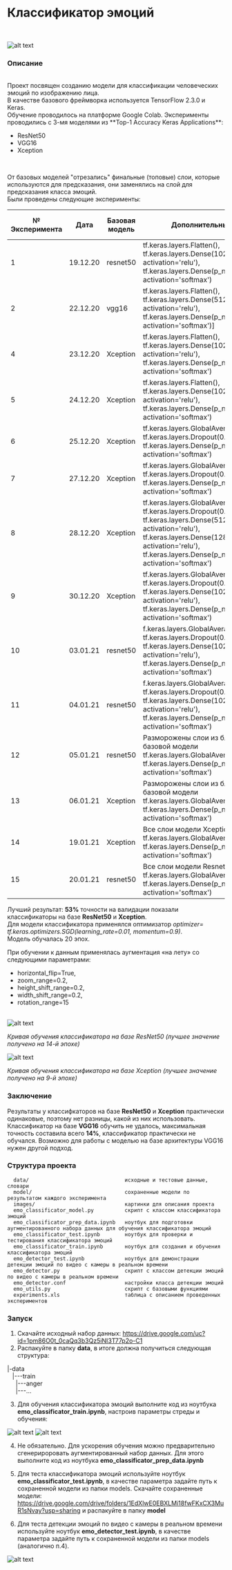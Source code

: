 # Классификатор эмоций
<br>

![alt text](images/logo.png)

### Описание
<br>
Проект посвящен созданию модели для классификации человеческих эмоций по изображению лица.<br>
В качестве базового фреймворка используется TensorFlow 2.3.0 и Keras.<br>
Обучение проводилось на платформе Google Colab. Эксперименты проводились с 3-мя моделями из **Top-1 Accuracy Keras Applications**:
  
* ResNet50
* VGG16
* Xception
<br>

От базовых моделей "отрезались" финальные (топовые) слои, которые используются для предсказания, они заменялись на слой для предсказания класса эмоций.<br>
Были проведены следующие эксперименты:<br>


| **№ Эксперимента** | **Дата** | **Базовая модель** | **Дополнительные слои**                                                                                                                                                                                                                        | **Оптимизатор**                                            | **Loss**                    | **Аугментация** | **Количество эпох** | **Точность на валидации** |
| ------------------ | -------- | ------------------ | ---------------------------------------------------------------------------------------------------------------------------------------------------------------------------------------------------------------------------------------------- | ---------------------------------------------------------- | --------------------------- | ---------------: | -------------------: | -------------------------: |
| 1                  | 19.12.20 | resnet50           | tf.keras.layers.Flatten(),<br>tf.keras.layers.Dense(1024, activation='relu'), tf.keras.layers.Dense(p\_num\_classes, activation='softmax')                                                                                                     | tf.keras.optimizers.SGD(learning\_rate=0.01, momentum=0.9) | 'categorical\_crossentropy' | нет             | 10                  | 34                        |
| 2                  | 22.12.20 | vgg16              | tf.keras.layers.Flatten(),<br>tf.keras.layers.Dense(512, activation='relu'),<br>tf.keras.layers.Dense(p\_num\_classes, activation='softmax')\]                                                                                                 | tf.keras.optimizers.SGD(learning\_rate=0.01, momentum=0.9) | 'categorical\_crossentropy' | нет             | 10                  | 14                        |
| 4                  | 23.12.20 | Xception           | tf.keras.layers.Flatten(),<br>tf.keras.layers.Dense(1024, activation='relu'), tf.keras.layers.Dense(p\_num\_classes, activation='softmax')                                                                                                     | tf.keras.optimizers.SGD(learning\_rate=0.01, momentum=0.9) | 'categorical\_crossentropy' | нет             | 10                  | 34                        |
| 5                  | 24.12.20 | Xception           | tf.keras.layers.Flatten(),<br>tf.keras.layers.Dense(1024, activation='relu'), tf.keras.layers.Dense(p\_num\_classes, activation='softmax')                                                                                                     | tf.keras.optimizers.SGD(learning\_rate=0.01, momentum=0.9) | 'categorical\_crossentropy' | да              | 10                  | 32                        |
| 6                  | 25.12.20 | Xception           | tf.keras.layers.GlobalAveragePooling2D(),<br>tf.keras.layers.Dropout(0.2),<br>tf.keras.layers.Dense(p\_num\_classes, activation='softmax')                                                                                                     | tf.keras.optimizers.Adam(learning\_rate=0.001)             | 'categorical\_crossentropy' | да              | 10                  | 31                        |
| 7                  | 27.12.20 | Xception           | tf.keras.layers.GlobalAveragePooling2D(),<br>tf.keras.layers.Dropout(0.2),<br>tf.keras.layers.Dense(p\_num\_classes, activation='softmax')                                                                                                     | tf.keras.optimizers.Adam(learning\_rate=0.001)             | 'categorical\_crossentropy' | да              | 15                  | 31                        |
| 8                  | 28.12.20 | Xception           | tf.keras.layers.GlobalAveragePooling2D(),<br>tf.keras.layers.Dropout(0.5),<br>tf.keras.layers.Dense(512, activation='relu'),<br>tf.keras.layers.Dense(128, activation='relu'),<br>tf.keras.layers.Dense(p\_num\_classes, activation='softmax') | tf.keras.optimizers.Adam(learning\_rate=0.01)              | 'categorical\_crossentropy' | да              | 17                  | 26                        |
| 9                  | 30.12.20 | Xception           | tf.keras.layers.GlobalAveragePooling2D(),<br>tf.keras.layers.Dropout(0.2),<br>tf.keras.layers.Dense(1024, activation='relu'),<br>tf.keras.layers.Dense(p\_num\_classes, activation='softmax')                                                  | tf.keras.optimizers.SGD(learning\_rate=0.01, momentum=0.9) | 'categorical\_crossentropy' | да              | 20                  | 34                        |
| 10                 | 03.01.21 | resnet50           | f.keras.layers.GlobalAveragePooling2D(),<br>tf.keras.layers.Dropout(0.2),<br>tf.keras.layers.Dense(1024, activation='relu'),<br>tf.keras.layers.Dense(p\_num\_classes, activation='softmax')                                                   | tf.keras.optimizers.SGD(learning\_rate=0.01, momentum=0.9) | 'categorical\_crossentropy' | да              | 20                  | 33                        |
| 11                 | 04.01.21 | resnet50           | f.keras.layers.GlobalAveragePooling2D(),<br>tf.keras.layers.Dropout(0.2),<br>tf.keras.layers.Dense(1024, activation='relu'),<br>tf.keras.layers.Dense(p\_num\_classes, activation='softmax')                                                   | tf.keras.optimizers.SGD(learning\_rate=0.01, momentum=0.9) | 'categorical\_crossentropy' | да              | 40                  | 34                        |
| 12                 | 05.01.21 | resnet50           | Разморожены слои из блока «conv5» базовой модели<br>tf.keras.layers.GlobalAveragePooling2D(),<br>tf.keras.layers.Dense(p\_num\_classes, activation='softmax')                                                                                  | tf.keras.optimizers.SGD(learning\_rate=0.01, momentum=0.9) | 'categorical\_crossentropy' | да              | 20                  | 44                        |
| 13                 | 06.01.21 | Xception           | Разморожены слои из блока «block14» базовой модели<br>tf.keras.layers.GlobalAveragePooling2D(),<br>tf.keras.layers.Dense(p\_num\_classes, activation='softmax')                                                                                | tf.keras.optimizers.SGD(learning\_rate=0.01, momentum=0.9) | 'categorical\_crossentropy' | да              | 20                  | 44                        |
| 14                 | 19.01.21 | Xception           | Все слои модели Xception обучаемы<br>tf.keras.layers.GlobalAveragePooling2D(),<br>tf.keras.layers.Dense(p\_num\_classes, activation='softmax')                                                                                                 | tf.keras.optimizers.SGD(learning\_rate=0.01, momentum=0.9) | 'categorical\_crossentropy' | да              | 20                  | 52                        |
| 15                 | 20.01.21 | resnet50           | Все слои модели Resnet обучаемы<br>tf.keras.layers.GlobalAveragePooling2D(),<br>tf.keras.layers.Dense(p\_num\_classes, activation='softmax')                                                                                                   | tf.keras.optimizers.SGD(learning\_rate=0.01, momentum=0.9) | 'categorical\_crossentropy' | да              | 20                  | 53                        |




Лучший результат: **53%** точности на валидации показали классификаторы на базе **ResNet50** и **Xception**.<br> 
Для модели классификатора применялся оптимизатор *optimizer= tf.keras.optimizers.SGD(learning_rate=0.01, momentum=0.9)*.<br>
Модель обучалась 20 эпох.<br>

При обучении к данным применялась аугментация «на лету» со следующими параметрами:

* horizontal_flip=True,
* zoom_range=0.2,
* height_shift_range=0.2,
* width_shift_range=0.2,
* rotation_range=15
<br><br>

![alt text](model/emo_classificator_best_210120045559_resnet50_e20_aug1_acc53.png)

*Кривая обучения классификатора на базе ResNet50 (лучшее значение получено на 14-й эпохе)*

![alt text](model/emo_classificator_best_210119123752_xception_e20_aug1_acc52.png)

*Кривая обучения классификатора на базе Xception (лучшее значение получено на 9-й эпохе)*

### Заключение

Результаты у классифкаторов на базе **ResNet50** и **Xception** практически одинаковые, поэтому нет разницы, какой из них использовать. Классификатор на базе **VGG16** обучить не удалось, максимальная точность составила всего **14%**, классификатор практически не обучался. Возможно для работы с моделью на базе архитектуры VGG16 нужен другой подход.


### Структура проекта

      data/                               исходные и тестовые данные, словари
      model/                              сохраненные модели по результатом каждого эксперимента
      images/                             картинки для описания проекта
      emo_classificator_model.py          скрипт с классом классификатора эмоций
      emo_classificator_prep_data.ipynb   ноутбук для подготовки аугментированного набора данных для обучения классификатора эмоций
      emo_classificator_test.ipynb        ноутбук для проверки и тестирования классификатора эмоций
      emo_classificator_train.ipynb       ноутбук для создания и обучения классификатора эмоций
      emo_detector_test.ipynb             ноутбук для демонстрации детекции эмоций по видео с камеры в реальном времени
      emo_detector.py                     скрипт с классом детекции эмоций по видео с камеры в реальном времени
      emo_detector.conf                   настройки класса детекции эмоций
      emo_utils.py                        скрипт с базовыми функциями
      experiments.xls                     таблица с описанием проведенных экспериментов 

### Запуск

1. Скачайте исходный набор данных: https://drive.google.com/uc?id=1pm86O0t_0caQq3b3Qz5iNI3T77p2o-C1
2. Распакуйте в папку **data**, в итоге должна получиться следующая структура:

|-data<br>
&nbsp;&nbsp;&nbsp;|---train<br>
&nbsp;&nbsp;&nbsp;&nbsp;&nbsp;|---anger<br>
&nbsp;&nbsp;&nbsp;&nbsp;&nbsp;|---...<br>

3. Для обучения классификатора эмоций выполните код из ноутбука **emo_classificator_train.ipynb**, настроив параметры стреды и обучения:

![alt text](images/google_param.png)
![alt text](images/train_params.png)

4. Не обязательно. Для ускорения обучения можно предварительно сгенерироровать аугментированный набор данных. Для этого выполните код из ноутбука **emo_classificator_prep_data.ipynb**

5. Для теста классификатора эмоций используйте ноутбук **emo_classificator_test.ipynb**,  в качестве параметра задайте путь к сохраненной модели из папки models. Скачайте сохраненные модели: https://drive.google.com/drive/folders/1EdXlwE0EBXLMi18fwFKxCX3MuR1sNvay?usp=sharing и распакуйте в папку **model**

6. Для теста детекции эмоций по видео с камеры в реальном времени используйте ноутбук **emo_detector_test.ipynb**, в качестве параметра задайте путь к сохраненной модели из папки models (аналогично п.4).

![alt text](images/emo_detector.png)

